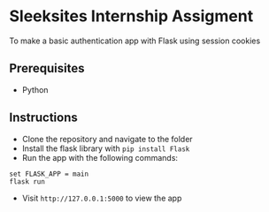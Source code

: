 # Sleeksites Internship Assigment
To make a basic authentication app with Flask using session cookies

## Prerequisites
- Python

## Instructions
- Clone the repository and navigate to the folder
- Install the flask library with `pip install Flask`
- Run the app with the following commands:
```
set FLASK_APP = main
flask run
```
- Visit `http://127.0.0.1:5000` to view the app